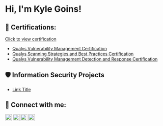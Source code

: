<h1>Hi, I'm Kyle Goins! <a href="https://www.linkedin.com/in/yourlinkedin/"> </a>

<h2>📜 Certifications:</h2>
 
<a href="https://github.com/KyleGoins4058/KyleGoins4058/raw/main/assets/141758361/e15d6de7-cc3e-4d51-97cf-5943ac2170f0.png" target="_blank">Click to view certification</a>

<div style="display:none;">
    ![Qualys Vulnerabilty Management Certification](https://github.com/KyleGoins4058/KyleGoins4058/assets/141758361/a7426818-7b0a-487d-ad45-4847f2408f7e)](https://github.com/KyleGoins4058/KyleGoins4058/raw/main/assets/141758361/e15d6de7-cc3e-4d51-97cf-5943ac2170f0.png)
</div>

  - [Qualys Vulnerability Management Certification](Link)
  - [Qualys Scanning Strategies and Best Practices Certification](Link)
  - [Qualys Vulnerability Management Detection and Response Certification](Link)
<h2>🛡️ Information Security Projects</h2>

 - [Link Title](Link)
  
<h2> 🤳 Connect with me:</h2>

[<img align="left" alt="yourname | YouTube" width="22px" src="https://cdn.jsdelivr.net/npm/simple-icons@v3/icons/youtube.svg" />][youtube]
[<img align="left" alt="yourname | Twitter" width="22px" src="https://cdn.jsdelivr.net/npm/simple-icons@v3/icons/twitter.svg" />][twitter]
[<img align="left" alt="yourname | LinkedIn" width="22px" src="https://cdn.jsdelivr.net/npm/simple-icons@v3/icons/linkedin.svg" />][linkedin]
[<img align="left" alt="yourname | Instagram" width="22px" src="https://cdn.jsdelivr.net/npm/simple-icons@v3/icons/instagram.svg" />][instagram]

[twitter]: https://twitter.com/yourpage
[youtube]: https://www.youtube.com/c/yourpage
[instagram]: https://www.instagram.com/ky7e.g/
[linkedin]: https://www.linkedin.com/in/kylegoins1/
